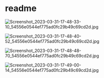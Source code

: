 # readme

[](http://picazodev.com/wp-content/uploads/2023/03/PruebaApp.mp4)

![Screenshot_2023-03-31-17-48-33-10_54556e0544ef775ad0fc29b49c69cd2d.jpg](readme/Screenshot_2023-03-31-17-48-33-10_54556e0544ef775ad0fc29b49c69cd2d.jpg)

![Screenshot_2023-03-31-17-48-40-52_54556e0544ef775ad0fc29b49c69cd2d.jpg](readme/Screenshot_2023-03-31-17-48-40-52_54556e0544ef775ad0fc29b49c69cd2d.jpg)

![Screenshot_2023-03-31-17-48-48-70_54556e0544ef775ad0fc29b49c69cd2d.jpg](readme/Screenshot_2023-03-31-17-48-48-70_54556e0544ef775ad0fc29b49c69cd2d.jpg)

![Screenshot_2023-03-31-17-49-00-14_54556e0544ef775ad0fc29b49c69cd2d.jpg](readme/Screenshot_2023-03-31-17-49-00-14_54556e0544ef775ad0fc29b49c69cd2d.jpg)
